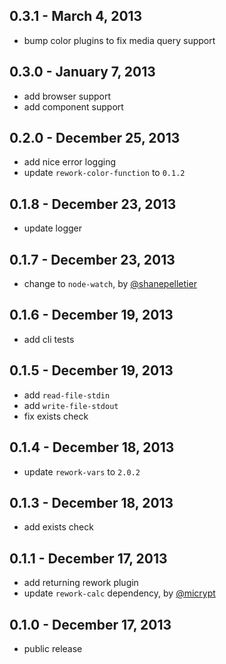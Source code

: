 
0.3.1 - March 4, 2013
---------------------
* bump color plugins to fix media query support

0.3.0 - January 7, 2013
-----------------------
* add browser support
* add component support

0.2.0 - December 25, 2013
-------------------------
* add nice error logging
* update `rework-color-function` to `0.1.2`

0.1.8 - December 23, 2013
-------------------------
* update logger

0.1.7 - December 23, 2013
-------------------------
* change to `node-watch`, by [@shanepelletier](https://github.com/shanepelletier)

0.1.6 - December 19, 2013
-------------------------
* add cli tests

0.1.5 - December 19, 2013
-------------------------
* add `read-file-stdin`
* add `write-file-stdout`
* fix exists check

0.1.4 - December 18, 2013
-------------------------
* update `rework-vars` to `2.0.2`

0.1.3 - December 18, 2013
-------------------------
* add exists check

0.1.1 - December 17, 2013
-------------------------
* add returning rework plugin
* update `rework-calc` dependency, by [@micrypt](https://github.com/micrypt)

0.1.0 - December 17, 2013
-------------------------
* public release